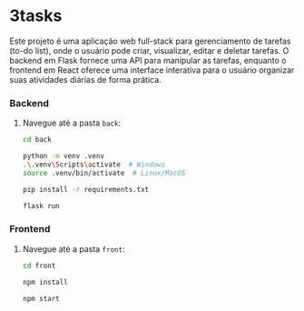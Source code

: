 # 3tasks

Este projeto é uma aplicação web full-stack para gerenciamento de tarefas (to-do list), onde o usuário pode criar, visualizar, editar e deletar tarefas. O backend em Flask fornece uma API para manipular as tarefas, enquanto o frontend em React oferece uma interface interativa para o usuário organizar suas atividades diárias de forma prática.

### Backend

1. Navegue até a pasta `back`:

    ```bash
    cd back
    ```

    ```bash
    python -m venv .venv
    .\.venv\Scripts\activate  # Windows
    source .venv/bin/activate  # Linux/MacOS
    ```

    ```bash
    pip install -r requirements.txt
    ```

    ```bash
    flask run
    ```


### Frontend

1. Navegue até a pasta `front`:

    ```bash
    cd front
    ```

    ```bash
    npm install
    ```

    ```bash
    npm start
    ```
